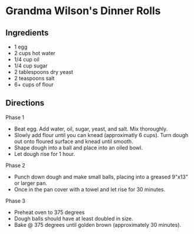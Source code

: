 # Grandma Wilson's Dinner Rolls #

## Ingredients ##

- 1 egg
- 2 cups hot water
- 1/4 cup oil
- 1/4 cup sugar
- 2 tablespoons dry yeast
- 2 teaspoons salt
- 6+ cups of flour

## Directions ##
Phase 1
- Beat egg. Add water, oil, sugar, yeast, and salt. Mix thoroughly.
- Slowly add flour until you can knead (approximatly 6 cups).  Turn dough out onto floured surface and knead until smooth.
- Shape dough into a ball and place into an oiled bowl.
- Let dough rise for 1 hour. 

Phase 2
- Punch down dough and make small balls, placing into a greased 9"x13" or larger pan. 
- Once in the pan cover with a towel and let rise for 30 minutes.

Phase 3
- Preheat oven to 375 degrees
- Dough balls should have at least doubled in size.
- Bake @  375 degrees until golden brown (approximately 30 minutes). 
